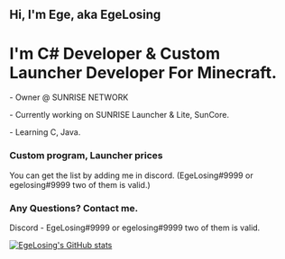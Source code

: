 <h2>Hi, I'm Ege, aka EgeLosing</h3>

<h1>I'm C# Developer & Custom Launcher Developer For Minecraft.</h2>
<p>- Owner @ SUNRISE NETWORK</p>
<p>- Currently working on SUNRISE Launcher & Lite, SunCore.</p>
<p>- Learning C, Java.</p>

<h3>Custom program, Launcher prices</h4>
<p>You can get the list by adding me in discord. (EgeLosing#9999 or egelosing#9999 two of them is valid.)

<h3>Any Questions? Contact me.</h4>
<p>Discord - EgeLosing#9999 or egelosing#9999 two of them is valid.</p>
<p></p>

[![EgeLosing's GitHub stats](https://github-readme-stats.vercel.app/api?username=EgeLosing&show_icons=true&theme=dark)](https://github.com/EgeLosing)
